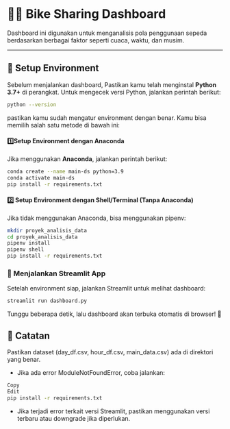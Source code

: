 # 🚴‍♀️ Bike Sharing Dashboard  

Dashboard ini digunakan untuk menganalisis pola penggunaan sepeda berdasarkan berbagai faktor seperti cuaca, waktu, dan musim.  

---

## 🔧 Setup Environment
Sebelum menjalankan dashboard, Pastikan kamu telah menginstal **Python 3.7+** di perangkat. Untuk mengecek versi Python, jalankan perintah berikut:  
```bash
python --version
```
pastikan kamu sudah mengatur environment dengan benar. Kamu bisa memilih salah satu metode di bawah ini:  
#### **1️⃣Setup Environment dengan Anaconda**
Jika menggunakan **Anaconda**, jalankan perintah berikut:
```bash
conda create --name main-ds python=3.9
conda activate main-ds
pip install -r requirements.txt
```
#### **2️⃣ Setup Environment dengan Shell/Terminal (Tanpa Anaconda)**
Jika tidak menggunakan Anaconda, bisa menggunakan pipenv:
```bash
mkdir proyek_analisis_data
cd proyek_analisis_data
pipenv install
pipenv shell
pip install -r requirements.txt
```
### **🚀 Menjalankan Streamlit App**
Setelah environment siap, jalankan Streamlit untuk melihat dashboard:
```bash
streamlit run dashboard.py
```
Tunggu beberapa detik, lalu dashboard akan terbuka otomatis di browser! 🎉

## **📌 Catatan**
Pastikan dataset (day_df.csv, hour_df.csv, main_data.csv) ada di direktori yang benar.
- Jika ada error ModuleNotFoundError, coba jalankan:
```bash
Copy
Edit
pip install -r requirements.txt
```
- Jika terjadi error terkait versi Streamlit, pastikan menggunakan versi terbaru atau downgrade jika diperlukan.

